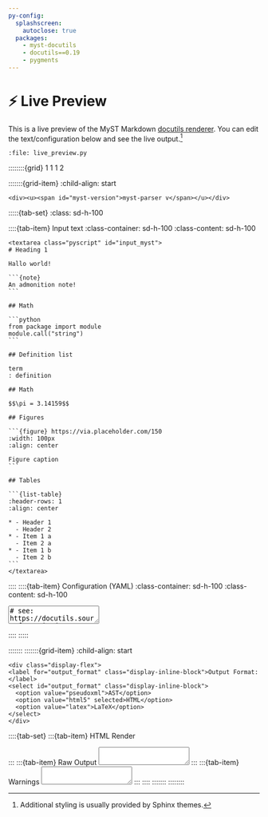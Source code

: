 ```yaml
---
py-config:
  splashscreen:
    autoclose: true
  packages:
    - myst-docutils
    - docutils==0.19
    - pygments
---
```


# ⚡️ Live Preview

This is a live preview of the MyST Markdown [docutils renderer](docutils.md).
You can edit the text/configuration below and see the live output.[^note]

[^note]: Additional styling is usually provided by Sphinx themes.

```{py-script}
:file: live_preview.py
```

::::::::{grid} 1 1 1 2

:::::::{grid-item}
:child-align: start

```{raw} html
<div><u><span id="myst-version">myst-parser v</span></u></div>
```

:::::{tab-set}
:class: sd-h-100

::::{tab-item} Input text
:class-container: sd-h-100
:class-content: sd-h-100

````{raw} html
<textarea class="pyscript" id="input_myst">
# Heading 1

Hallo world!

```{note}
An admonition note!
```

## Math

```python
from package import module
module.call("string")
```

## Definition list

term
: definition

## Math

$$\pi = 3.14159$$

## Figures

```{figure} https://via.placeholder.com/150
:width: 100px
:align: center

Figure caption
```

## Tables

```{list-table}
:header-rows: 1
:align: center

* - Header 1
  - Header 2
* - Item 1 a
  - Item 2 a
* - Item 1 b
  - Item 2 b
```
</textarea>
````

::::
::::{tab-item} Configuration (YAML)
:class-container: sd-h-100
:class-content: sd-h-100

<textarea class="pyscript" id="input_config">
# see: https://docutils.sourceforge.io/docs/user/config.html
myst_enable_extensions:
- colon_fence
- deflist
- dollarmath
myst_highlight_code_blocks: true
</textarea>
::::
:::::

:::::::
:::::::{grid-item}
:child-align: start

```{raw} html
<div class="display-flex">
<label for="output_format" class="display-inline-block">Output Format:</label>
<select id="output_format" class="display-inline-block">
  <option value="pseudoxml">AST</option>
  <option value="html5" selected>HTML</option>
  <option value="latex">LaTeX</option>
</select>
</div>
```

::::{tab-set}
:::{tab-item} HTML Render
<div class="pyscript" id="output_html"></div>
:::
:::{tab-item} Raw Output
<textarea class="pyscript" id="output_raw" readonly="true"></textarea>
:::
:::{tab-item} Warnings
<textarea class="pyscript" id="output_warnings" readonly="true"></textarea>
:::
::::
:::::::
::::::::
